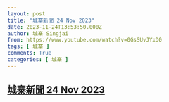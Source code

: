 ```yaml
---
layout: post
title: "城寨新聞 24 Nov 2023"
date: 2023-11-24T13:53:50.000Z
author: 城寨 Singjai
from: https://www.youtube.com/watch?v=0GsSUvJYxD0
tags: [ 城寨 ]
comments: True
categories: [ 城寨 ]
---
```

<!--1700834030000-->
[城寨新聞 24 Nov 2023](https://www.youtube.com/watch?v=0GsSUvJYxD0)
------

<div>

</div>
